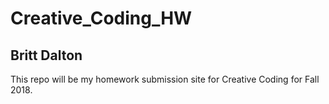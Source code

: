 # Creative_Coding_HW

## Britt Dalton ##

This repo will be my homework submission site for Creative Coding for Fall 2018.
